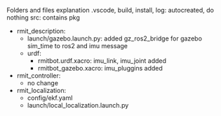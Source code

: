 Folders and files explanation
.vscode, build, install, log:  autocreated, do nothing
src:      contains pkg
- rmit_description:
    - launch/gazebo.launch.py:  added gz_ros2_bridge for gazebo sim_time to ros2 and imu message
    - urdf: 
        - rmitbot.urdf.xacro:   imu_link, imu_joint added
        - rmitbot_gazebo.xacro: imu_pluggins added
- rmit_controller:  
    - no change
- rmit_localization:  
    - config/ekf.yaml
    - launch/local_localization.launch.py

